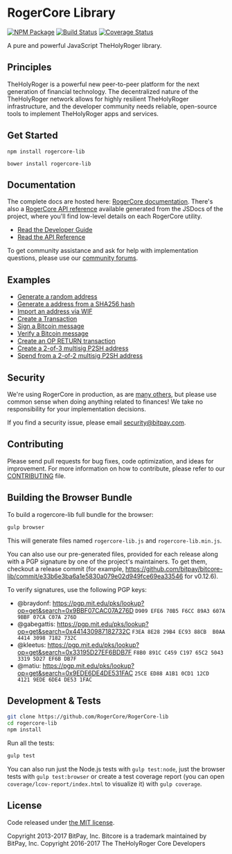 RogerCore Library
=======

[![NPM Package](https://img.shields.io/npm/v/rogercore-lib.svg?style=flat-square)](https://www.npmjs.org/package/rogercore-lib)
[![Build Status](https://img.shields.io/travis/RogerCore/RogerCore-lib.svg?branch=master&style=flat-square)](https://travis-ci.org/RogerCore/RogerCore-lib)
[![Coverage Status](https://img.shields.io/coveralls/RogerCore/RogerCore-lib.svg?style=flat-square)](https://coveralls.io/r/RogerCore/RogerCore-lib)

A pure and powerful JavaScript TheHolyRoger library.

## Principles

TheHolyRoger is a powerful new peer-to-peer platform for the next generation of financial technology. The decentralized nature of the TheHolyRoger network allows for highly resilient TheHolyRoger infrastructure, and the developer community needs reliable, open-source tools to implement TheHolyRoger apps and services.

## Get Started

```
npm install rogercore-lib
```

```
bower install rogercore-lib
```

## Documentation

The complete docs are hosted here: [RogerCore documentation](http://rogercore.io/guide/). There's also a [RogerCore API reference](http://rogercore.io/api/) available generated from the JSDocs of the project, where you'll find low-level details on each RogerCore utility.

- [Read the Developer Guide](http://rogercore.io/guide/)
- [Read the API Reference](http://rogercore.io/api/)

To get community assistance and ask for help with implementation questions, please use our [community forums](https://forum.rogercore.io/).

## Examples

* [Generate a random address](https://github.com/RogerCore/RogerCore-lib/blob/master/docs/examples.md#generate-a-random-address)
* [Generate a address from a SHA256 hash](https://github.com/RogerCore/RogerCore-lib/blob/master/docs/examples.md#generate-a-address-from-a-sha256-hash)
* [Import an address via WIF](https://github.com/RogerCore/RogerCore-lib/blob/master/docs/examples.md#import-an-address-via-wif)
* [Create a Transaction](https://github.com/RogerCore/RogerCore-lib/blob/master/docs/examples.md#create-a-transaction)
* [Sign a Bitcoin message](https://github.com/RogerCore/RogerCore-lib/blob/master/docs/examples.md#sign-a-bitcoin-message)
* [Verify a Bitcoin message](https://github.com/RogerCore/RogerCore-lib/blob/master/docs/examples.md#verify-a-bitcoin-message)
* [Create an OP RETURN transaction](https://github.com/RogerCore/RogerCore-lib/blob/master/docs/examples.md#create-an-op-return-transaction)
* [Create a 2-of-3 multisig P2SH address](https://github.com/RogerCore/RogerCore-lib/blob/master/docs/examples.md#create-a-2-of-3-multisig-p2sh-address)
* [Spend from a 2-of-2 multisig P2SH address](https://github.com/RogerCore/RogerCore-lib/blob/master/docs/examples.md#spend-from-a-2-of-2-multisig-p2sh-address)


## Security

We're using RogerCore in production, as are [many others](http://rogercore.io#projects), but please use common sense when doing anything related to finances! We take no responsibility for your implementation decisions.

If you find a security issue, please email security@bitpay.com.

## Contributing

Please send pull requests for bug fixes, code optimization, and ideas for improvement. For more information on how to contribute, please refer to our [CONTRIBUTING](https://github.com/RogerCore/RogerCore-lib/blob/master/CONTRIBUTING.md) file.

## Building the Browser Bundle

To build a rogercore-lib full bundle for the browser:

```sh
gulp browser
```

This will generate files named `rogercore-lib.js` and `rogercore-lib.min.js`.

You can also use our pre-generated files, provided for each release along with a PGP signature by one of the project's maintainers. To get them, checkout a release commit (for example, https://github.com/bitpay/bitcore-lib/commit/e33b6e3ba6a1e5830a079e02d949fce69ea33546 for v0.12.6).

To verify signatures, use the following PGP keys:
- @braydonf: https://pgp.mit.edu/pks/lookup?op=get&search=0x9BBF07CAC07A276D `D909 EFE6 70B5 F6CC 89A3 607A 9BBF 07CA C07A 276D`
- @gabegattis: https://pgp.mit.edu/pks/lookup?op=get&search=0x441430987182732C `F3EA 8E28 29B4 EC93 88CB  B0AA 4414 3098 7182 732C`
- @kleetus: https://pgp.mit.edu/pks/lookup?op=get&search=0x33195D27EF6BDB7F `F8B0 891C C459 C197 65C2 5043 3319 5D27 EF6B DB7F`
- @matiu: https://pgp.mit.edu/pks/lookup?op=get&search=0x9EDE6DE4DE531FAC `25CE ED88 A1B1 0CD1 12CD  4121 9EDE 6DE4 DE53 1FAC`


## Development & Tests

```sh
git clone https://github.com/RogerCore/RogerCore-lib
cd rogercore-lib
npm install
```

Run all the tests:

```sh
gulp test
```

You can also run just the Node.js tests with `gulp test:node`, just the browser tests with `gulp test:browser`
or create a test coverage report (you can open `coverage/lcov-report/index.html` to visualize it) with `gulp coverage`.

## License

Code released under [the MIT license](https://github.com/RogerCore/RogerCore-lib/blob/master/LICENSE).

Copyright 2013-2017 BitPay, Inc. Bitcore is a trademark maintained by BitPay, Inc.
Copyright 2016-2017 The TheHolyRoger Core Developers
